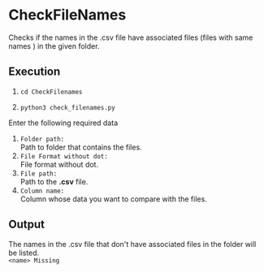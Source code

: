 # CheckFileNames
Checks if the names in the .csv file have associated files (files with same names ) in the given folder.

## Execution

1. `cd CheckFilenames`

2. `python3 check_filenames.py`

Enter the following required data 
 
1. `Folder path: `<br>
Path to folder that contains the files. <br>
2. `File Format without dot: `<br>
File format without dot.<br>
3. `File path: `<br>
Path to the **.csv** file. <br>
4. `Column name: `<br>
Column whose data you want to compare with the files.<br>

## Output
The names in the .csv file that don't have associated files in the folder will be listed. <br>
`<name> Missing`
